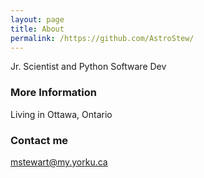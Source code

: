 ```yaml
---
layout: page
title: About
permalink: /https://github.com/AstroStew/
---
```


Jr. Scientist and Python Software Dev

### More Information

Living in Ottawa, Ontario

### Contact me

[mstewart@my.yorku.ca](mailto:mstewart@my.yorku.ca)
